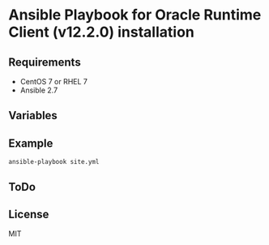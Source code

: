 # Ansible Playbook for Oracle Runtime Client (v12.2.0) installation

## Requirements
* CentOS 7 or RHEL 7
* Ansible 2.7

## Variables

## Example

```
ansible-playbook site.yml
```

## ToDo

## License
MIT
